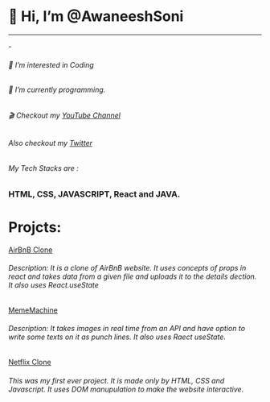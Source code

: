 <h1> 👋 Hi, I’m @AwaneeshSoni</h1>
<hr>
-<h6>👀 I’m interested in Coding </h6>
<h6>🌱 I’m currently programming. </h6>
<h6> 🎬 Checkout my <a href="https://www.youtube.com/channel/UCI9fThK_l7Ovs0ZBEI7V3Ig">YouTube Channel</a>  </h6>
<h6> Also checkout  my <a href="https://twitter.com/Awaneesh_Soni"> Twitter</a>  </h6>
<h6> My Tech Stacks are : </h6> <h3> HTML, CSS, JAVASCRIPT, React and JAVA.</h3>
<h1>Projcts: </h1>
<a href="https://awaneeshsoni.github.io/airbnbclone/">AirBnB Clone</a>
<h6><p>Description: It is a clone of AirBnB website. It uses concepts of props in react and takes data from a given file and uploads it to the details dection. It also uses React.useState </p> </h6>
<a href="https://awaneeshsoni.github.io/mememachine/">MemeMachine</a>
<h6><p>Description: It takes images in real time from an API and have option to write some texts on it as punch lines. It also uses Raect useState. </p></h6>
<a href="https://awaneeshsoni.github.io/NetflixClone/" >Netflix Clone</a>
<h6><p>This was my first ever project. It is made only by HTML, CSS and Javascript. It uses DOM manupulation to make the website interactive.</p></h6>
<!---
AwaneeshSoni/AwaneeshSoni is a ✨ special ✨ repository because its `README.md` (this file) appears on your GitHub profile.
You can click the Preview link to take a look at your changes.
--->
